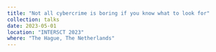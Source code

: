 ```yaml
---
title: "Not all cybercrime is boring if you know what to look for"
collection: talks
date: 2023-05-01
location: "INTERSCT 2023"
where: "The Hague, The Netherlands"
---
```

